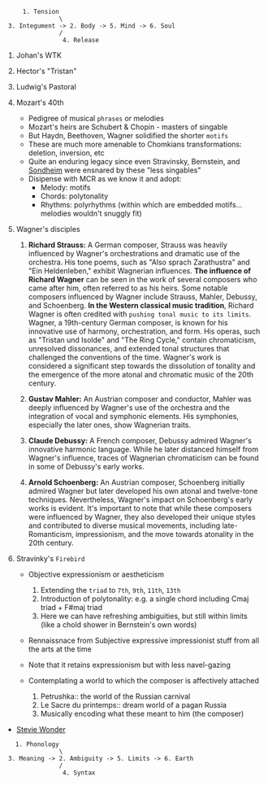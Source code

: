 
```
     1. Tension
               \
 3. Integument -> 2. Body -> 5. Mind -> 6. Soul
               /
                4. Release
```


1. Johan's WTK
2. Hector's "Tristan" 
3. Ludwig's Pastoral
4. Mozart's 40th
   - Pedigree of musical `phrases` or melodies
   - Mozart's heirs are Schubert & Chopin - masters of singable
   - But Haydn, Beethoven, Wagner solidified the shorter `motifs`
   - These are much more amenable to Chomkians transformations: deletion, inversion, etc
   - Quite an enduring legacy since even Stravinsky, Bernstein, and [Sondheim](https://www.newyorker.com/culture/culture-desk/the-special-panic-of-singing-sondheim) were ensnared by these "less singables"
   - Disipense with MCR as we know it and adopt:
     - Melody: motifs
     - Chords: polytonality
     - Rhythms: polyrhythms (within which are embedded motifs... melodies wouldn't snuggly fit)
     
6. Wagner's disciples
      1. **Richard Strauss:** A German composer, Strauss was heavily influenced by Wagner's orchestrations and dramatic use of the orchestra. His tone poems, such as "Also sprach Zarathustra" and "Ein Heldenleben," exhibit Wagnerian influences. **The influence of Richard Wagner** can be seen in the work of several composers who came after him, often referred to as his heirs. Some notable composers influenced by Wagner include Strauss, Mahler, Debussy, and Schoenberg. **In the Western classical music tradition**, Richard Wagner is often credited with `pushing tonal music to its limits`. Wagner, a 19th-century German composer, is known for his innovative use of harmony, orchestration, and form. His operas, such as "Tristan und Isolde" and "The Ring Cycle," contain chromaticism, unresolved dissonances, and extended tonal structures that challenged the conventions of the time. Wagner's work is considered a significant step towards the dissolution of tonality and the emergence of the more atonal and chromatic music of the 20th century. 

      2. **Gustav Mahler:** An Austrian composer and conductor, Mahler was deeply influenced by Wagner's use of the orchestra and the integration of vocal and symphonic elements. His symphonies, especially the later ones, show Wagnerian traits.

      3. **Claude Debussy:** A French composer, Debussy admired Wagner's innovative harmonic language. While he later distanced himself from Wagner's influence, traces of Wagnerian chromaticism can be found in some of Debussy's early works.

      4. **Arnold Schoenberg:** An Austrian composer, Schoenberg initially admired Wagner but later developed his own atonal and twelve-tone techniques. Nevertheless, Wagner's impact on Schoenberg's early works is evident. It's important to note that while these composers were influenced by Wagner, they also developed their unique styles and contributed to diverse musical movements, including late-Romanticism, impressionism, and the move towards atonality in the 20th century.

7. Stravinky's `Firebird`
   - Objective expressionism or aestheticism
      1. Extending the `triad` to `7th`, `9th`, `11th`, `13th`
      2. Introduction of polytonality: e.g. a single chord including Cmaj  triad + F#maj triad
      3. Here we can have refreshing ambiguities, but still within limits (like a chold shower in Bernstein's own words)
         
   - Rennaissnace from Subjective expressive impressionist stuff from all the arts at the time
   - Note that it retains expressionism but with less navel-gazing
   - Contemplating a world to which the composer is affectively attached 
      1. Petrushka:: the world of the Russian carnival
      2. Le Sacre du printemps:: dream world of a pagan Russia
      3. Musically encoding what these meant to him (the composer)
     





- [Stevie Wonder](https://www.youtube.com/watch?v=P0L5c2jJbL8)


```
   1. Phonology
               \
 3. Meaning -> 2. Ambiguity -> 5. Limits -> 6. Earth
               /
                4. Syntax
```

